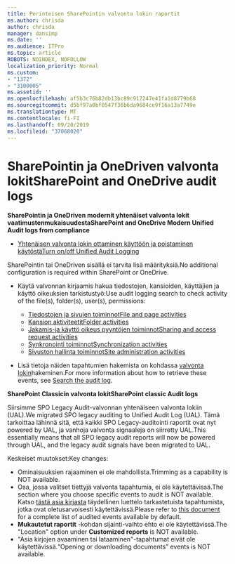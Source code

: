 ```yaml
---
title: Perinteisen SharePointin valvonta lokin raportit
ms.author: chrisda
author: chrisda
manager: dansimp
ms.date: ''
ms.audience: ITPro
ms.topic: article
ROBOTS: NOINDEX, NOFOLLOW
localization_priority: Normal
ms.custom:
- "1372"
- "3100005"
ms.assetid: ''
ms.openlocfilehash: af5b3c76b82db13bc89c917247e41fa1d8779b68
ms.sourcegitcommit: d5bf97a0bf0547f36b6da9684ce9f16a13a7749e
ms.translationtype: MT
ms.contentlocale: fi-FI
ms.lasthandoff: 09/20/2019
ms.locfileid: "37068020"
---
```

# <a name="sharepoint-and-onedrive-audit-logs"></a><span data-ttu-id="cd24e-102">SharePointin ja OneDriven valvonta lokit</span><span class="sxs-lookup"><span data-stu-id="cd24e-102">SharePoint and OneDrive audit logs</span></span>

<span data-ttu-id="cd24e-103">**SharePointin ja OneDriven modernit yhtenäiset valvonta lokit vaatimustenmukaisuudesta**</span><span class="sxs-lookup"><span data-stu-id="cd24e-103">**SharePoint and OneDrive Modern Unified Audit logs from compliance**</span></span>

- [<span data-ttu-id="cd24e-104">Yhtenäisen valvonta lokin ottaminen käyttöön ja poistaminen käytöstä</span><span class="sxs-lookup"><span data-stu-id="cd24e-104">Turn on/off Unified Audit Logging</span></span>](https://docs.microsoft.com/office365/securitycompliance/turn-audit-log-search-on-or-off) 

<span data-ttu-id="cd24e-105">SharePointin tai OneDriven sisällä ei tarvita lisä määrityksiä.</span><span class="sxs-lookup"><span data-stu-id="cd24e-105">No additional configuration is required within SharePoint or OneDrive.</span></span>

- <span data-ttu-id="cd24e-106">Käytä valvonnan kirjaamis hakua tiedostojen, kansioiden, käyttäjien ja käyttö oikeuksien tarkistustyö:</span><span class="sxs-lookup"><span data-stu-id="cd24e-106">Use audit logging search to check activity of the file(s), folder(s), user(s), permissions:</span></span>

    - [<span data-ttu-id="cd24e-107">Tiedostojen ja sivujen toiminnot</span><span class="sxs-lookup"><span data-stu-id="cd24e-107">File and page activities</span></span>](https://docs.microsoft.com/office365/securitycompliance/search-the-audit-log-in-security-and-compliance)
    - [<span data-ttu-id="cd24e-108">Kansion aktiviteetit</span><span class="sxs-lookup"><span data-stu-id="cd24e-108">Folder activities</span></span>](https://docs.microsoft.com/office365/securitycompliance/search-the-audit-log-in-security-and-compliance#folder-activities)
    - [<span data-ttu-id="cd24e-109">Jakamis-ja käyttö oikeus pyyntöjen toiminnot</span><span class="sxs-lookup"><span data-stu-id="cd24e-109">Sharing and access request activities</span></span>](https://docs.microsoft.com/office365/securitycompliance/search-the-audit-log-in-security-and-compliance#sharing-and-access-request-activities)
    - [<span data-ttu-id="cd24e-110">Synkronointi toiminnot</span><span class="sxs-lookup"><span data-stu-id="cd24e-110">Synchronization activities</span></span>](https://docs.microsoft.com/office365/securitycompliance/search-the-audit-log-in-security-and-compliance#synchronization-activities)
    - [<span data-ttu-id="cd24e-111">Sivuston hallinta toiminnot</span><span class="sxs-lookup"><span data-stu-id="cd24e-111">Site administration activities</span></span>](https://docs.microsoft.com/office365/securitycompliance/search-the-audit-log-in-security-and-compliance#site-administration-activities)
- <span data-ttu-id="cd24e-112">Lisä tietoja näiden tapahtumien hakemista on kohdassa [valvonta lokin](https://docs.microsoft.com/office365/securitycompliance/search-the-audit-log-in-security-and-compliance#search-the-audit-log)hakeminen.</span><span class="sxs-lookup"><span data-stu-id="cd24e-112">For more information about how to retrieve these events, see [Search the audit log](https://docs.microsoft.com/office365/securitycompliance/search-the-audit-log-in-security-and-compliance#search-the-audit-log).</span></span>

<span data-ttu-id="cd24e-113">**SharePoint Classicin valvonta lokit**</span><span class="sxs-lookup"><span data-stu-id="cd24e-113">**SharePoint classic Audit logs**</span></span>

<span data-ttu-id="cd24e-114">Siirsimme SPO Legacy Audit-valvonnan yhtenäiseen valvonta lokiin (UAL).</span><span class="sxs-lookup"><span data-stu-id="cd24e-114">We migrated SPO legacy auditing to Unified Audit Log (UAL).</span></span> <span data-ttu-id="cd24e-115">Tämä tarkoittaa lähinnä sitä, että kaikki SPO Legacy-auditointi raportit ovat nyt powered by UAL, ja vanhoja valvonta signaaleja on siirretty UAL.</span><span class="sxs-lookup"><span data-stu-id="cd24e-115">This essentially means that all SPO legacy audit reports will now be powered through UAL, and the legacy audit signals have been migrated to UAL.</span></span>

<span data-ttu-id="cd24e-116">Keskeiset muutokset:</span><span class="sxs-lookup"><span data-stu-id="cd24e-116">Key changes:</span></span>

- <span data-ttu-id="cd24e-117">Ominaisuuksien rajaaminen ei ole mahdollista.</span><span class="sxs-lookup"><span data-stu-id="cd24e-117">Trimming as a capability is NOT available.</span></span>
- <span data-ttu-id="cd24e-118">Osa, jossa valitset tiettyjä valvonta tapahtumia, ei ole käytettävissä.</span><span class="sxs-lookup"><span data-stu-id="cd24e-118">The section where you choose specific events to audit is NOT available.</span></span> <span data-ttu-id="cd24e-119">Katso [tästä asia kirjasta](https://docs.microsoft.com/office365/securitycompliance/search-the-audit-log-in-security-and-compliance) täydellinen luettelo tarkastetuista tapahtumista, jotka ovat oletusarvoisesti käytettävissä.</span><span class="sxs-lookup"><span data-stu-id="cd24e-119">Please refer to [this document](https://docs.microsoft.com/office365/securitycompliance/search-the-audit-log-in-security-and-compliance) for a complete list of audited events available by default.</span></span>
- <span data-ttu-id="cd24e-120">**Mukautetut raportit** -kohdan sijainti-vaihto ehto ei ole käytettävissä.</span><span class="sxs-lookup"><span data-stu-id="cd24e-120">The "Location" option under **Customized reports** is NOT available.</span></span> 
- <span data-ttu-id="cd24e-121">"Asia kirjojen avaaminen tai lataaminen"-tapahtumat eivät ole käytettävissä.</span><span class="sxs-lookup"><span data-stu-id="cd24e-121">“Opening or downloading documents” events is NOT available.</span></span> 

